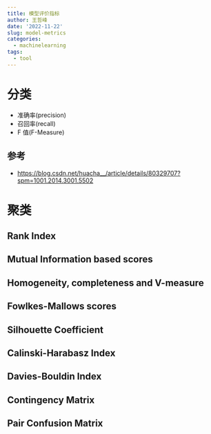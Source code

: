 ```yaml
---
title: 模型评价指标
author: 王哲峰
date: '2022-11-22'
slug: model-metrics
categories:
  - machinelearning
tags:
  - tool
---
```




# 分类

* 准确率(precision)
* 召回率(recall)
* F 值(F-Measure)

## 参考

* https://blog.csdn.net/huacha__/article/details/80329707?spm=1001.2014.3001.5502





# 聚类


## Rank Index





## Mutual Information based scores

## Homogeneity, completeness and V-measure

## Fowlkes-Mallows scores

## Silhouette Coefficient

## Calinski-Harabasz Index

## Davies-BouIdin Index

## Contingency Matrix

## Pair Confusion Matrix


